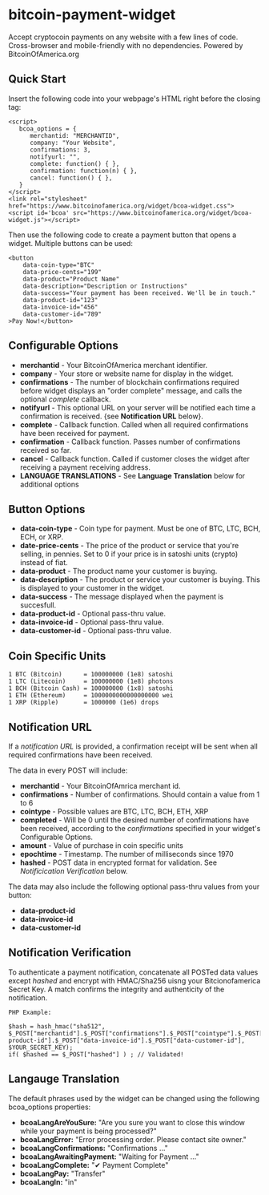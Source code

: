 # bitcoin-payment-widget
Accept cryptocoin payments on any website with a few lines of code. Cross-browser and mobile-friendly with no dependencies. Powered by BitcoinOfAmerica.org

## Quick Start

Insert the following code into your webpage's HTML right before the closing <body> tag:
```
<script>
   bcoa_options = {
      merchantid: "MERCHANTID",
      company: "Your Website",
      confirmations: 3,
      notifyurl: "",
      complete: function() { },
      confirmation: function(n) { },
      cancel: function() { },
   }
</script>   
<link rel="stylesheet" href="https://www.bitcoinofamerica.org/widget/bcoa-widget.css">
<script id='bcoa' src="https://www.bitcoinofamerica.org/widget/bcoa-widget.js"></script>
```
  
Then use the following code to create a payment button that opens a widget. Multiple buttons can be used:

```
<button 
    data-coin-type="BTC" 
    data-price-cents="199" 
    data-product="Product Name"
    data-description="Description or Instructions"
    data-success="Your payment has been received. We'll be in touch."
    data-product-id="123"
    data-invoice-id="456"
    data-customer-id="789"
>Pay Now!</button>
```

## Configurable Options

- **merchantid** - Your BitcoinOfAmerica merchant identifier.
- **company** - Your store or website name for display in the widget.
- **confirmations** - The number of blockchain confirmations required before widget displays an "order complete" message, and calls the optional *complete* callback. 
- **notifyurl** - This optional URL on your server will be notified each time a confirmation is received. {see **Notification URL** below}.
- **complete** - Callback function. Called when all required confirmations have been received for payment.
- **confirmation** - Callback function. Passes number of confirmations received so far.
- **cancel** - Callback function. Called if customer closes the widget after receiving a payment receiving address.
- **LANGUAGE TRANSLATIONS** - See **Language Translation** below for additional options

## Button Options

- **data-coin-type** - Coin type for payment. Must be one of BTC, LTC, BCH, ECH, or XRP.
- **date-price-cents** - The price of the product or service that you're selling, in pennies. Set to 0 if your price is in satoshi units (crypto) instead of fiat.
- **data-product** - The product name your customer is buying. 
- **data-description** - The product or service your customer is buying. This is displayed to your customer in the widget. 
- **data-success** - The message displayed when the payment is succesfull. 
- **data-product-id** - Optional pass-thru value.
- **data-invoice-id** - Optional pass-thru value.
- **data-customer-id** - Optional pass-thru value.


## Coin Specific Units

```
1 BTC (Bitcoin)      = 100000000 (1e8) satoshi
1 LTC (Litecoin)     = 100000000 (1e8) photons
1 BCH (Bitcoin Cash) = 100000000 (1x8) satoshi
1 ETH (Ethereum)     = 1000000000000000000 wei
1 XRP (Ripple)       = 1000000 (1e6) drops
```

## Notification URL

If a *notification URL* is provided, a confirmation receipt will be sent when all required confirmations have been received.

The data in every POST will include:

- **merchantid** - Your BitcoinOfAmrica merchant id. 
- **confirmations** - Number of confirmations. Should contain a value from 1 to 6
- **cointype** - Possible values are BTC, LTC, BCH, ETH, XRP
- **completed** - Will be 0 until the desired number of confirmations have been received, according to the *confirmations* specified in your widget's Configurable Options.
- **amount** - Value of purchase in coin specific units
- **epochtime** - Timestamp. The number of milliseconds since 1970
- **hashed** - POST data in encrypted format for validation. See *Notificication Verification* below.

The data may also include the following optional pass-thru values from your button:

- **data-product-id** 
- **data-invoice-id** 
- **data-customer-id**

## Notification Verification

To authenticate a payment notification, concatenate all POSTed data values except *hashed* and encrypt with HMAC/Sha256 uisng your Bitcionofamerica Secret Key. A match confirms the integrity and authenticity of the notification.

```
PHP Example:

$hash = hash_hmac("sha512", $_POST["merchantid"].$_POST["confirmations"].$_POST["cointype"].$_POST["completed"].$_POST["amount"].$_POST["epochtime"].$_POST["data-product-id"].$_POST["data-invoice-id"].$_POST["data-customer-id"], $YOUR_SECRET_KEY);
if( $hashed == $_POST["hashed"] ) ; // Validated!

```
               
## Langauge Translation

The default phrases used by the widget can be changed using the following bcoa_options properties: 

- **bcoaLangAreYouSure:** "Are you sure you want to close this window while your payment is being processed?"
- **bcoaLangError:** "Error processing order. Please contact site owner."
- **bcoaLangConfirmations:** "Confirmations ..."
- **bcoaLangAwaitingPayment:** "Waiting for Payment ..."
- **bcoaLangComplete:** "&#10004;&nbsp;Payment Complete"
- **bcoaLangPay:** "Transfer"
- **bcoaLangIn:** "in"
	
